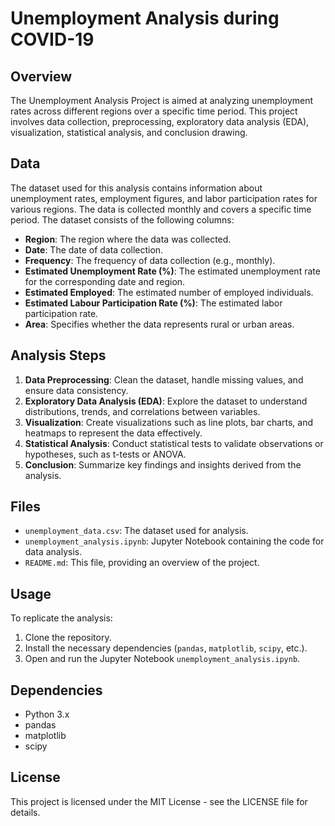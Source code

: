 # Unemployment Analysis during COVID-19 

## Overview
The Unemployment Analysis Project is aimed at analyzing unemployment rates across different regions over a specific time period. This project involves data collection, preprocessing, exploratory data analysis (EDA), visualization, statistical analysis, and conclusion drawing.

## Data
The dataset used for this analysis contains information about unemployment rates, employment figures, and labor participation rates for various regions. The data is collected monthly and covers a specific time period. The dataset consists of the following columns:

- **Region**: The region where the data was collected.
- **Date**: The date of data collection.
- **Frequency**: The frequency of data collection (e.g., monthly).
- **Estimated Unemployment Rate (%)**: The estimated unemployment rate for the corresponding date and region.
- **Estimated Employed**: The estimated number of employed individuals.
- **Estimated Labour Participation Rate (%)**: The estimated labor participation rate.
- **Area**: Specifies whether the data represents rural or urban areas.

## Analysis Steps
1. **Data Preprocessing**: Clean the dataset, handle missing values, and ensure data consistency.
2. **Exploratory Data Analysis (EDA)**: Explore the dataset to understand distributions, trends, and correlations between variables.
3. **Visualization**: Create visualizations such as line plots, bar charts, and heatmaps to represent the data effectively.
4. **Statistical Analysis**: Conduct statistical tests to validate observations or hypotheses, such as t-tests or ANOVA.
5. **Conclusion**: Summarize key findings and insights derived from the analysis.

## Files
- `unemployment_data.csv`: The dataset used for analysis.
- `unemployment_analysis.ipynb`: Jupyter Notebook containing the code for data analysis.
- `README.md`: This file, providing an overview of the project.

## Usage
To replicate the analysis:
1. Clone the repository.
2. Install the necessary dependencies (`pandas`, `matplotlib`, `scipy`, etc.).
3. Open and run the Jupyter Notebook `unemployment_analysis.ipynb`.

## Dependencies
- Python 3.x
- pandas
- matplotlib
- scipy


## License
This project is licensed under the MIT License - see the LICENSE file for details.
